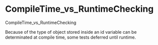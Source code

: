 # CompileTime_vs_RuntimeChecking

CompileTime_vs_RuntimeChecking

Because of the type of object stored inside an id variable can be determinated at compile time, some tests deferred until runtime.
